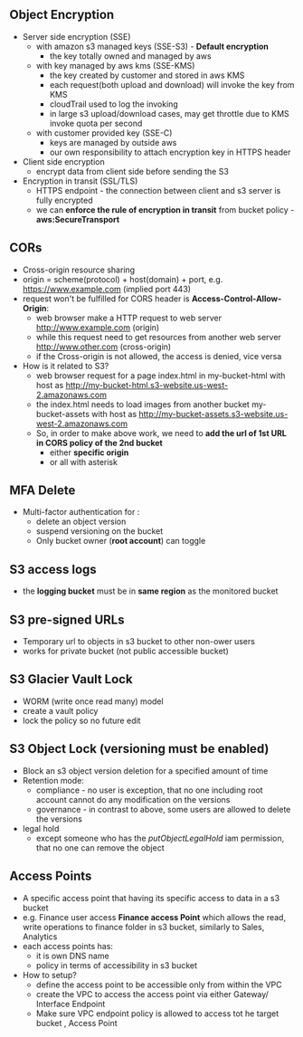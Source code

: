 ## Object Encryption

- Server side encryption (SSE)
	- with amazon s3 managed keys (SSE-S3) - **Default encryption**
		 - the key totally owned and managed by aws
	- with key managed by aws kms (SSE-KMS)
		 - the key created by customer and stored in aws KMS
		 - each request(both upload and download) will invoke the key from KMS
		 - cloudTrail used to log the invoking
		 - in large s3 upload/download cases, may get throttle due to KMS invoke quota per second
	- with customer provided key (SSE-C)
		 - keys are managed by outside aws
		 - our own responsibility to attach encryption key in HTTPS header
- Client side encryption
	- encrypt data from client side before sending the S3
- Encryption in transit (SSL/TLS)
	- HTTPS endpoint - the connection between client and s3 server is fully encrypted
	- we can **enforce the rule of encryption in transit** from bucket policy - **aws:SecureTransport**
 
## CORs

- Cross-origin resource sharing
- origin = scheme(protocol) + host(domain) + port, e.g. https://www.example.com (implied port 443)
- request won't be fulfilled for CORS header is **Access-Control-Allow-Origin**:
	- web browser make a HTTP request to web server http://www.example.com (origin)
	- while this request need to get resources from another web server http://www.other.com (cross-origin)
	- if the Cross-origin is not allowed, the access is denied, vice versa
- How is it related to S3?
	- web browser request for a page index.html in my-bucket-html with host as http://my-bucket-html.s3-website.us-west-2.amazonaws.com
	- the index.html needs to load images from another bucket my-bucket-assets with host as http://my-bucket-assets.s3-website.us-west-2.amazonaws.com
	- So, in order to make above work, we need to **add the url of 1st URL in CORS policy of the  2nd bucket** 
		- either **specific origin**
		- or all with asterisk

## MFA Delete

- Multi-factor authentication for :
	- delete an object version
	- suspend versioning on the bucket
	- Only bucket owner (**root account**) can toggle

## S3 access logs

- the **logging bucket** must be in **same region** as the monitored bucket

## S3 pre-signed URLs

- Temporary url to objects in s3 bucket to other non-ower users
- works for private bucket (not public accessible bucket)

## S3 Glacier Vault Lock

- WORM (write once read many) model
- create a vault policy
- lock the policy so no future edit

## S3 Object Lock (versioning must be enabled)

- Block an s3 object version deletion for a specified amount of time
- Retention mode:
	- compliance - no user is exception, that no one including root account cannot do any modification on the versions
	- governance - in contrast to above, some users are allowed to delete the versions
 - legal hold 
	 - except someone who has the *putObjectLegalHold* iam permission, that no one can remove the object
  
## Access Points

- A specific access point that having its specific access to data in a s3 bucket
- e.g. Finance user access **Finance access Point** which allows the read, write operations to finance folder in s3 bucket, similarly to Sales, Analytics
- each access points has:
	- it is own DNS name
	- policy in terms of accessibility in s3 bucket
- How to setup?
	- define the access point to be accessible only from within the VPC
	- create the VPC to access the access point via either Gateway/ Interface Endpoint
	- Make sure VPC endpoint policy is allowed to access tot he target bucket , Access Point
